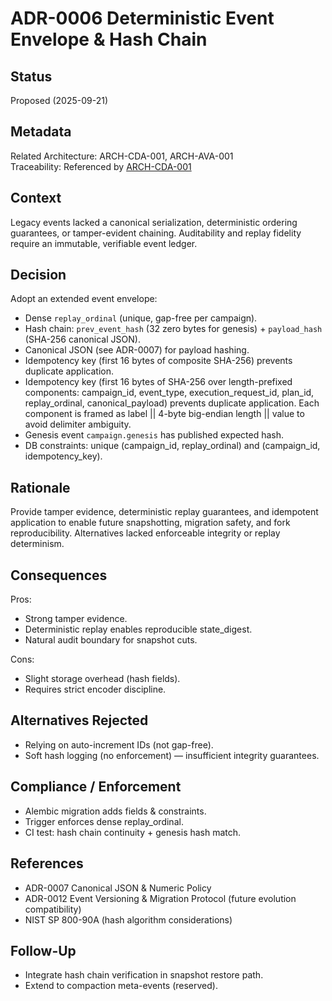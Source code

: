 # ADR-0006 Deterministic Event Envelope & Hash Chain

## Status
Proposed (2025-09-21)

## Metadata
Related Architecture: ARCH-CDA-001, ARCH-AVA-001  
Traceability: Referenced by [ARCH-CDA-001](../architecture/ARCH-CDA-001-campaign-data-architecture.md)

## Context
Legacy events lacked a canonical serialization, deterministic ordering guarantees, or tamper-evident chaining. Auditability and replay fidelity require an immutable, verifiable event ledger.

## Decision
Adopt an extended event envelope:
- Dense `replay_ordinal` (unique, gap-free per campaign).
- Hash chain: `prev_event_hash` (32 zero bytes for genesis) + `payload_hash` (SHA-256 canonical JSON).
- Canonical JSON (see ADR-0007) for payload hashing.
- Idempotency key (first 16 bytes of composite SHA-256) prevents duplicate application.
 - Idempotency key (first 16 bytes of SHA-256 over length-prefixed components: campaign_id, event_type, execution_request_id, plan_id, replay_ordinal, canonical_payload) prevents duplicate application. Each component is framed as label || 4-byte big-endian length || value to avoid delimiter ambiguity.
- Genesis event `campaign.genesis` has published expected hash.
- DB constraints: unique (campaign_id, replay_ordinal) and (campaign_id, idempotency_key).

## Rationale
Provide tamper evidence, deterministic replay guarantees, and idempotent application to enable future snapshotting, migration safety, and fork reproducibility. Alternatives lacked enforceable integrity or replay determinism.

## Consequences
Pros:
- Strong tamper evidence.
- Deterministic replay enables reproducible state_digest.
- Natural audit boundary for snapshot cuts.

Cons:
- Slight storage overhead (hash fields).
- Requires strict encoder discipline.

## Alternatives Rejected
- Relying on auto-increment IDs (not gap-free).
- Soft hash logging (no enforcement) — insufficient integrity guarantees.

## Compliance / Enforcement
- Alembic migration adds fields & constraints.
- Trigger enforces dense replay_ordinal.
- CI test: hash chain continuity + genesis hash match.

## References
- ADR-0007 Canonical JSON & Numeric Policy
- ADR-0012 Event Versioning & Migration Protocol (future evolution compatibility)
- NIST SP 800-90A (hash algorithm considerations)

## Follow-Up
- Integrate hash chain verification in snapshot restore path.
- Extend to compaction meta-events (reserved).
